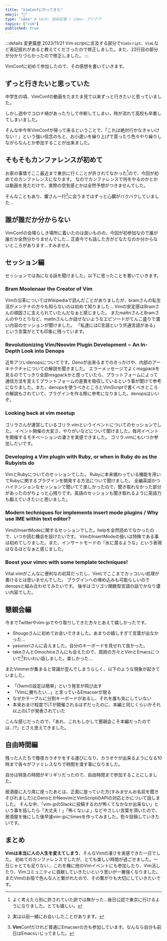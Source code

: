 ```yaml
---
title: "VimConfに行ってきた"
emoji: "🦊"
type: "idea" # tech: 技術記事 / idea: アイデア
topics: ["vim"]
published: true
---
```


:::details 変更履歴
2023/11/21 Vim scriptに言及する部分で`VimScript`、`VimL`など表記揺れがあると教えてくださったので修正しました。また、22行目の部分が分かりづらかったので修正しました。
:::

VimConfに初めて参加したので、その感想を書いていきます。

## ずっと行きたいと思っていた
中学生の頃、VimConfの動画をたまたま見て以来ずっと行きたいと思っていました。

しかし途中でコロナ禍があったりして中断してしまい、時が流れて高校も卒業してしまいました。

そんな中今年VimConfが帰って来るということで、「これは絶対行かなきゃいけない！」という強い信念のもと、お小遣いを繰り上げで貰ったり色々やり繰りしながらなんとか参加することが出来ました。

## そもそもカンファレンスが初めて
お家の事情でここ最近まで東京に行くことが許されてなかった[^1]ので、今回が初めてのカンファレンスになります。
なのでカンファレンスで何をやるのかとかは動画を見ただけで、実際の空気感とかは全然予想がつきませんでした。

そんなこともあり、響さん一行[^2]に会うまではずっと心臓がバクバクしていました…

## 誰が誰だか分からない
VimConfの会場らしき場所に着いたのは良いものの、今回が初参加なので誰が誰だか全然分かりませんでした…
正直今でも話した方がどなたなのか分からないところがあります...すみません

## セッション編

セッションでは為になる話を聞けました。以下に思ったことを書いていきます。

### Bram Moolenaar the Creator of Vim
Vimの沿革についてはWikipediaで読んだことがありましたが、bramさんの私生活がメンテナの方々も知らないのは初めて知りました...
Vimの安定感はBramさんの頑固さに支えられていたんだなぁと感じました。
またmattnさんとBramさんのやりとりなど、mattnさんしか話せないようなエピソードがてんこ盛りで濃い内容のセッションが聞けました。
「私達にはC言語という共通言語がある」という言葉がとても印象に残っています。

### Revolutionizing Vim/Neovim Plugin Development ~ An In-Depth Look into Denops
近年アツいdenopsについてです。Denoが出来るまでのきっかけや、内部のアーキテクチャについての解説を聞きました。
エラーメッセージでよくmsgpackを見るのでてっきり全部msgpackかと思っていたら、プラットフォームによって通信方法を変えてプラットフォームの差異を吸収しているという事が聞けて参考になりました。また、denopsを使うべきところとVimScriptで書くべきところの解説もされていて、プラグインを作る際に参考になりました。denopsはいいぞ。

### Looking back at vim meetup
ゴリラさんが運営しているゴリラ.vimというイベントについてのセッションでした。
イベント開催の大変さ、やりがいなどについて聞けました。毎月イベントを開催するモチベーションの凄さを実感できました。
ゴリラ.vimにもいつか参加したいです。

### Developing a Vim plugin with Ruby, or when in Ruby do as the Rubyists do
VimとRubyについてのセッションでした。
Rubyに本来備わっている機能を用いてRubyに関するプラグインを開発する方法について聞けました。
全編英語かつハイテンションなセッションで聞いてて楽しかったので、聞き取れなかった部分があったのがちょっと心残りです。英語のセッションも聞き取れるように英語力も鍛えていきたいと思いました。

### Modern techniques for implements insert mode plugins / Why use IME within text editor?
VimのInsertModeに関するセッションでした。helpを全然読めてなかったので、いつか読む機会を設けたいです。
VimのInsertModeの扱いは特殊である事は初めてしりました。また、インサートモードの「水に潜るような」という表現はなるほどなぁと感じました。

### Boost your vimrc with some template techniques!
Vital.vimがこんなに便利なの初耳だったし、VimLでここまでカッコいい処理が書けるとは思いませんでした。
プラグインへの埋め込みも可能らしいのでdenopsと組み合わせてみたいです。
後半はゴリゴリ関数型言語の話でかなり濃い内容でした。


## 懇親会編
今までTwitterやvim-jpでやり取りしてきた方々とあえて嬉しかったです。

- Shougoさんに初めてお会いできました。あまりの嬉しすぎて言葉が出なかった…
- yasunoriさんに会えました。自分のキーボードを見せれて良かった。
- takeさんとOmochiceさんにも会えたので、周囲の方々とVimとEmacsについて[^3]わいわい話しました。楽しかった...

またVimmerが集まると常識が歪んでしまうらしく、以下のような現象が起きていました。
- 「i3wmの設定は簡単」という発言が飛び出す
- 「Vimに勝ちたい...」と言っているEmacserが居る
- なぜかテーブルに分割キーボードがあるし、それを誰も気にしていない
- 本来おまけ程度でLTが開催されるはずだったのに、本編と同じくらいかそれ以上のLTが発表されていた

こんな感じだったので、「あれ、これもしかして懇親会こそ本編だったのでは...!?」とさえ思えてきました。

## 自由時間編
残った人たちで徹夜カラオケをする運びになり、カラオケが出来るようになる10時まで各々がファミレスなりで時間を潰す事になりました。

自分は特急の時間がギリギリだったので、自由時間まで参加することにしました。

居酒屋に入り席に座ったあとは、正面に座っていた方(すみませんお名前を聞きそびれました)とDenoとかNeovimとVimScriptのAPIの対応とかについて話しました。
そんな中、「vim-jpのSlackに投稿するのが怖くてなかなか出来ない」という事を話したら「大丈夫！」「怖くないよ」などやさしい言葉を頂いたので、居酒屋を後にした後早速vim-jpにtimesを作ってみました。色々投稿していきたいです。

## まとめ
**Vimは本当に人の人生を変えてしまう**、そんなVimの凄さを実感できた一日でした。
初めてのカンファレンスでしたが、とても楽しい時間が過ごせました。一日じゃとても足りない...
これを機に他のVimイベントにも参加したり、Vim活したり、Vimコミュニティに貢献していきたいという思いが一層強くなりました。
またVimのお陰で色んな人と繋がれたので、その繋がりも大切にしていきたいです。

[^1]: よく考えたら別に許されていた訳では無かった...後日公認で東京に行けるようになりました。とても嬉しい。
[^2]: 実は以前一緒にお会いしたことがあります。
[^3]: **Vim**Confだけれど普通にEmacserの方も参加しています。なんなら自分も前日はEmacsいじってました。

